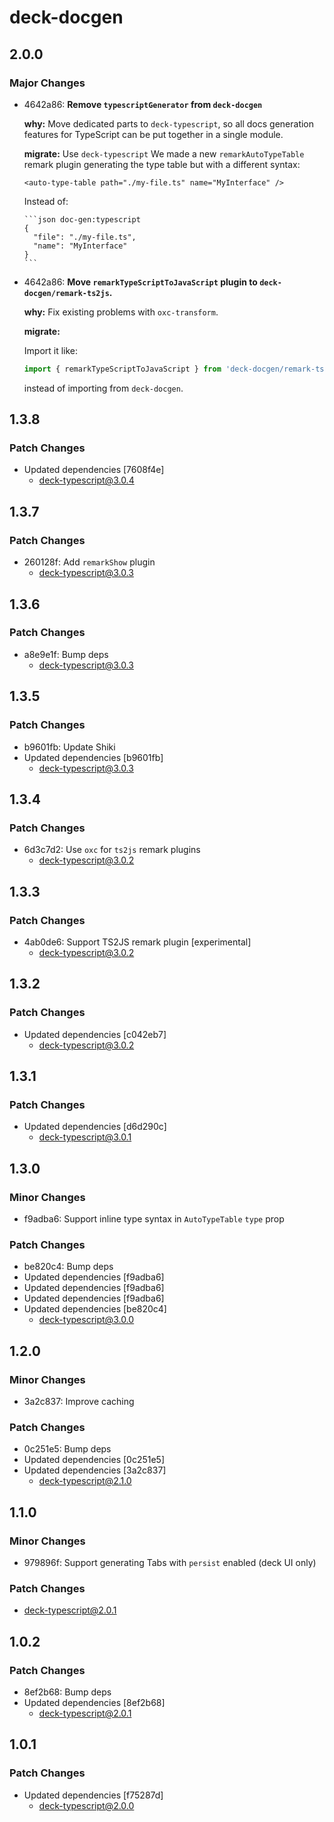 # deck-docgen

## 2.0.0

### Major Changes

- 4642a86: **Remove `typescriptGenerator` from `deck-docgen`**

  **why:** Move dedicated parts to `deck-typescript`, so all docs generation features for TypeScript can be put together in a single module.

  **migrate:** Use `deck-typescript` We made a new `remarkAutoTypeTable` remark plugin generating the type table but with a different syntax:

  ```mdx
  <auto-type-table path="./my-file.ts" name="MyInterface" />
  ```

  Instead of:

  ````mdx
  ```json doc-gen:typescript
  {
    "file": "./my-file.ts",
    "name": "MyInterface"
  }
  ```
  ````

- 4642a86: **Move `remarkTypeScriptToJavaScript` plugin to `deck-docgen/remark-ts2js`.**

  **why:** Fix existing problems with `oxc-transform`.

  **migrate:**

  Import it like:

  ```ts
  import { remarkTypeScriptToJavaScript } from 'deck-docgen/remark-ts2js';
  ```

  instead of importing from `deck-docgen`.

## 1.3.8

### Patch Changes

- Updated dependencies [7608f4e]
  - deck-typescript@3.0.4

## 1.3.7

### Patch Changes

- 260128f: Add `remarkShow` plugin
  - deck-typescript@3.0.3

## 1.3.6

### Patch Changes

- a8e9e1f: Bump deps
  - deck-typescript@3.0.3

## 1.3.5

### Patch Changes

- b9601fb: Update Shiki
- Updated dependencies [b9601fb]
  - deck-typescript@3.0.3

## 1.3.4

### Patch Changes

- 6d3c7d2: Use `oxc` for `ts2js` remark plugins
  - deck-typescript@3.0.2

## 1.3.3

### Patch Changes

- 4ab0de6: Support TS2JS remark plugin [experimental]
  - deck-typescript@3.0.2

## 1.3.2

### Patch Changes

- Updated dependencies [c042eb7]
  - deck-typescript@3.0.2

## 1.3.1

### Patch Changes

- Updated dependencies [d6d290c]
  - deck-typescript@3.0.1

## 1.3.0

### Minor Changes

- f9adba6: Support inline type syntax in `AutoTypeTable` `type` prop

### Patch Changes

- be820c4: Bump deps
- Updated dependencies [f9adba6]
- Updated dependencies [f9adba6]
- Updated dependencies [f9adba6]
- Updated dependencies [be820c4]
  - deck-typescript@3.0.0

## 1.2.0

### Minor Changes

- 3a2c837: Improve caching

### Patch Changes

- 0c251e5: Bump deps
- Updated dependencies [0c251e5]
- Updated dependencies [3a2c837]
  - deck-typescript@2.1.0

## 1.1.0

### Minor Changes

- 979896f: Support generating Tabs with `persist` enabled (deck UI only)

### Patch Changes

- deck-typescript@2.0.1

## 1.0.2

### Patch Changes

- 8ef2b68: Bump deps
- Updated dependencies [8ef2b68]
  - deck-typescript@2.0.1

## 1.0.1

### Patch Changes

- Updated dependencies [f75287d]
  - deck-typescript@2.0.0
